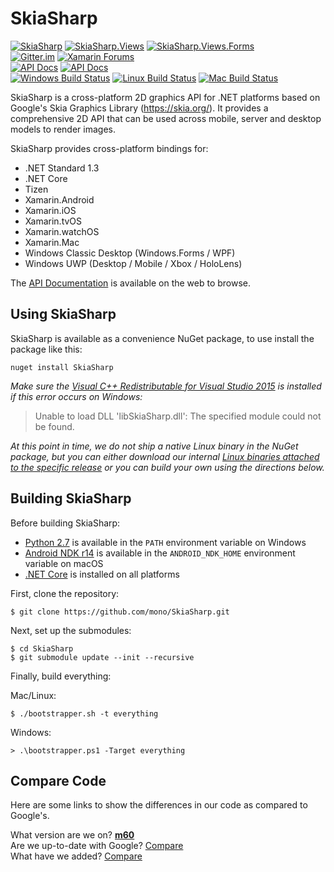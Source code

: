 # SkiaSharp

[![SkiaSharp](https://img.shields.io/nuget/vpre/SkiaSharp.svg?maxAge=2592000&label=SkiaSharp%20nuget)](https://www.nuget.org/packages/SkiaSharp)  [![SkiaSharp.Views](https://img.shields.io/nuget/vpre/SkiaSharp.Views.svg?maxAge=2592000&label=SkiaSharp.Views%20nuget)](https://www.nuget.org/packages/SkiaSharp.Views)  [![SkiaSharp.Views.Forms](https://img.shields.io/nuget/vpre/SkiaSharp.Views.Forms.svg?maxAge=2592000&label=SkiaSharp.Views.Forms%20nuget)](https://www.nuget.org/packages/SkiaSharp.Views.Forms)  
[![Gitter.im](https://img.shields.io/badge/gitter.im-xamarin%2FXamarinComponents-E60256.svg)](https://gitter.im/xamarin/XamarinComponents)  [![Xamarin Forums](https://img.shields.io/badge/forums-Graphics%20%26%20Games%2FSkiaSharp-1faece.svg)](https://forums.xamarin.com/categories/skiasharp)  
[![API Docs](https://img.shields.io/badge/docs-api-1faece.svg)](https://developer.xamarin.com/api/root/SkiaSharp/)  [![API Docs](https://img.shields.io/badge/docs-guides-1faece.svg)](https://developer.xamarin.com/guides/cross-platform/drawing/)  
[![Windows Build Status](https://jenkins.mono-project.com/buildStatus/icon?job=Components-SkiaSharp-Windows)](https://jenkins.mono-project.com/view/Components/job/Components-SkiaSharp-Windows/)  [![Linux Build Status](https://jenkins.mono-project.com/buildStatus/icon?job=Components-SkiaSharp-Linux)](https://jenkins.mono-project.com/view/Components/job/Components-SkiaSharp-Linux/)  [![Mac Build Status](https://jenkins.mono-project.com/buildStatus/icon?job=Components-SkiaSharp)](https://jenkins.mono-project.com/view/Components/job/Components-SkiaSharp/)  

SkiaSharp is a cross-platform 2D graphics API for .NET platforms based on Google's
Skia Graphics Library (https://skia.org/). It provides a comprehensive 2D API that can
be used across mobile, server and desktop models to render images.

SkiaSharp provides cross-platform bindings for:

 - .NET Standard 1.3
 - .NET Core
 - Tizen
 - Xamarin.Android
 - Xamarin.iOS
 - Xamarin.tvOS
 - Xamarin.watchOS
 - Xamarin.Mac
 - Windows Classic Desktop (Windows.Forms / WPF)
 - Windows UWP (Desktop / Mobile / Xbox / HoloLens)

The [API Documentation](https://developer.xamarin.com/api/namespace/SkiaSharp/) is
available on the web to browse.

## Using SkiaSharp

SkiaSharp is available as a convenience NuGet package, to use install the package like this:

```
nuget install SkiaSharp
```

_Make sure the [Visual C++ Redistributable for Visual Studio 2015](https://www.microsoft.com/en-us/download/details.aspx?id=48145) 
is installed if this error occurs on Windows:_
 > Unable to load DLL 'libSkiaSharp.dll': The specified module could not be found.

_At this point in time, we do not ship a native Linux binary in the NuGet package, but you can either download our internal [Linux binaries attached to the specific release](https://github.com/mono/SkiaSharp/releases) or you can build your own using the directions below._

## Building SkiaSharp

Before building SkiaSharp:

 * [Python 2.7](https://www.python.org/downloads) is available in the `PATH` environment variable on Windows
 * [Android NDK r14](https://developer.android.com/ndk/downloads/index.html) is available in the `ANDROID_NDK_HOME` environment variable on macOS
 * [.NET Core](https://www.microsoft.com/net/core) is installed on all platforms

First, clone the repository:

    $ git clone https://github.com/mono/SkiaSharp.git

Next, set up the submodules:

    $ cd SkiaSharp
    $ git submodule update --init --recursive

Finally, build everything:

Mac/Linux:

    $ ./bootstrapper.sh -t everything

Windows:

    > .\bootstrapper.ps1 -Target everything

## Compare Code

Here are some links to show the differences in our code as compared to Google's.

What version are we on? [**m60**](https://github.com/google/skia/tree/chrome/m60)  
Are we up-to-date with Google? [Compare](https://github.com/mono/skia/compare/xamarin-mobile-bindings...google:chrome/m60)  
What have we added? [Compare](https://github.com/google/skia/compare/chrome/m60...mono:xamarin-mobile-bindings)  
